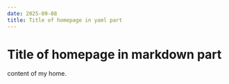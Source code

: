 ```yaml
---
date: 2025-09-08
title: Title of homepage in yaml part
---
```


# Title of homepage in markdown part

content of my home.

<!-- CSS -->
<link href="https://artalk.zeabur.app/dist/Artalk.css" rel="stylesheet" />

<!-- JS -->
<script src="https://artalk.zeabur.app/dist/Artalk.js"></script>

<!-- Artalk -->
<div id="Comments"></div>
<script>
Artalk.init({
  el:        '#Comments',                       // 绑定元素的 Selector
  pageKey:   '/post/1',                         // 固定链接
  pageTitle: '关于引入 Artalk 的这档子事',         // 页面标题 (留空自动获取)
  server:    'https://artalk.zeabur.app/',  // 后端地址
  site:      'Artalk 的博客',                    // 你的站点名
})
</script>
